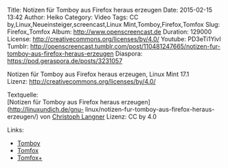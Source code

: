 Title: Notizen für Tomboy aus Firefox heraus erzeugen
Date: 2015-02-15 13:42
Author: Heiko
Category: Video
Tags: CC by,Linux,Neueinsteiger,screencast,Linux Mint,Tomboy,Firefox,Tomfox
Slug: Firefox_Tomfox
Album: http://www.openscreencast.de
Duration: 129000
License: http://creativecommons.org/licenses/by/4.0/
Youtube: PD3eTi1YivI
Tumblr: http://openscreencast.tumblr.com/post/110481247665/notizen-fur-tomboy-aus-firefox-heraus-erzeugen
Diaspora: https://pod.geraspora.de/posts/3231057

Notizen für Tomboy aus Firefox heraus erzeugen, Linux Mint 17.1  
Lizenz: <http://creativecommons.org/licenses/by/4.0/>  
  
Textquelle:  
[Notizen für Tomboy aus Firefox heraus erzeugen](http://linuxundich.de/gnu-
linux/notizen-fur-tomboy-aus-firefox-heraus-erzeugen/) von [Christoph
Langner](http://linuxundich.de/) Lizenz: CC by 4.0

Links:

  * [Tomboy](https://wiki.gnome.org/Apps/Tomboy "Link zu gnome.org" )
  * [Tomfox](https://addons.mozilla.org/de/firefox/addon/tomfox/ "Link zu mozilla.org" )
  * [Tomfox+](https://addons.mozilla.org/de/firefox/addon/tomfox-1/ "Link zu mozilla.org" )

